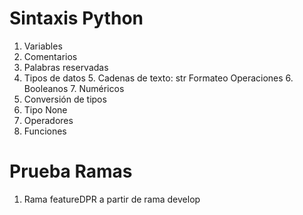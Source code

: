 
# Sintaxis Python

1. Variables
2. Comentarios
3. Palabras reservadas
4. Tipos de datos
    5. Cadenas de texto: str
       Formateo
       Operaciones
    6. Booleanos
    7. Numéricos
8. Conversión de tipos
9. Tipo None
10. Operadores
11. Funciones

# Prueba Ramas

1. Rama featureDPR a partir de rama develop